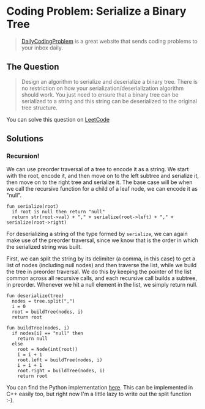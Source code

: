 # Coding Problem: Serialize a Binary Tree


> [DailyCodingProblem](https://www.dailycodingproblem.com/) is a great website that sends coding problems to your inbox daily.

## The Question

> Design an algorithm to serialize and deserialize a binary tree. There is no restriction on how your serialization/deserialization algorithm should work. You just need to ensure that a binary tree can be serialized to a string and this string can be deserialized to the original tree structure.

You can solve this question on [LeetCode](https://leetcode.com/problems/serialize-and-deserialize-binary-tree)

## Solutions

### Recursion!

We can use preorder traversal of a tree to encode it as a string. We start with the root, encode it, and then move on to the left subtree and serialize it, then move on to the right tree and serialize it. The base case will be when we call the recursive function for a child of a leaf node, we can encode it as "null".

```
fun serialize(root)
  if root is null then return "null"
  return str(root->val) + "," + serialize(root->left) + "," + serialize(root->right)
```

For deserializing a string of the type formed by `serialize`, we can again make use of the preorder traversal, since we know that is the order in which the serialized string was built.

First, we can split the string by its delimiter (a comma, in this case) to get a list of nodes (including null nodes) and then traverse the list, while we build the tree in preorder traversal. We do this by keeping the pointer of the list common across all recursive calls, and each recursive call builds a subtree, in preorder. Whenever we hit a null element in the list, we simply return null.

```
fun deserialize(tree)
  nodes = tree.split(",")
  i = 0
  root = buildTree(nodes, i)
  return root

fun buildTree(nodes, i)
  if nodes[i] == "null" then
    return null
  else
    root = Node(int(root))
    i = i + 1
    root.left = buildTree(nodes, i)
    i = i + 1
    root.right = buildTree(nodes, i)
    return root
```

You can find the Python implementation [here](https://github.com/akshatshah21/Data-Structures-and-Algorithms/blob/python/Python/BinaryTree/Serialize_Deserialize_Binary_Tree.py).
This can be implemented in C++ easily too, but right now I'm a little lazy to write out the split function :-).


